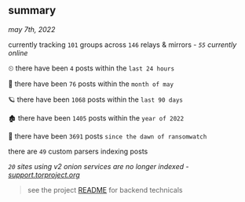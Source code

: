 
## summary
_may 7th, 2022_

currently tracking `101` groups across `146` relays & mirrors - _`55` currently online_

⏲ there have been `4` posts within the `last 24 hours`

🦈 there have been `76` posts within the `month of may`

🪐 there have been `1068` posts within the `last 90 days`

🏚 there have been `1405` posts within the `year of 2022`

🦕 there have been `3691` posts `since the dawn of ransomwatch`

there are `49` custom parsers indexing posts

_`20` sites using v2 onion services are no longer indexed - [support.torproject.org](https://support.torproject.org/onionservices/v2-deprecation/)_

> see the project [README](https://github.com/thetanz/ransomwatch#ransomwatch--) for backend technicals

